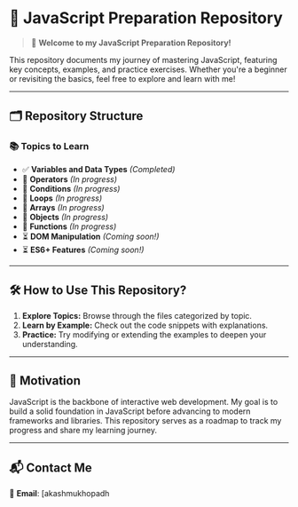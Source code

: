 # 📜 **JavaScript Preparation Repository**  

> 🚀 **Welcome to my JavaScript Preparation Repository!**  

This repository documents my journey of mastering JavaScript, featuring key concepts, examples, and practice exercises. Whether you're a beginner or revisiting the basics, feel free to explore and learn with me!  

---

## 🗂️ **Repository Structure**  

### 📚 **Topics to Learn**  
- ✅ **Variables and Data Types** *(Completed)*  
- 🔄 **Operators** *(In progress)*  
- 🔄 **Conditions** *(In progress)*  
- 🔄 **Loops** *(In progress)*  
- 🔄 **Arrays** *(In progress)*  
- 🔄 **Objects** *(In progress)*  
- 🔄 **Functions** *(In progress)*  
- ⏳ **DOM Manipulation** *(Coming soon!)*  
- ⏳ **ES6+ Features** *(Coming soon!)*  

---

## 🛠️ **How to Use This Repository?**  

1. **Explore Topics:** Browse through the files categorized by topic.  
2. **Learn by Example:** Check out the code snippets with explanations.  
3. **Practice:** Try modifying or extending the examples to deepen your understanding.  

---

## 🌟 **Motivation**  

JavaScript is the backbone of interactive web development. My goal is to build a solid foundation in JavaScript before advancing to modern frameworks and libraries. This repository serves as a roadmap to track my progress and share my learning journey.  

---

## 📬 **Contact Me**  

💌 **Email**: [akashmukhopadh
